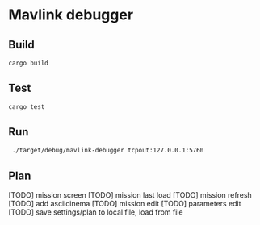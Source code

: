 # Mavlink debugger

## Build
```sh
cargo build
```

## Test
```sh
cargo test
```

## Run
```sh
 ./target/debug/mavlink-debugger tcpout:127.0.0.1:5760
```

## Plan
[TODO] mission screen
[TODO] mission last load
[TODO] mission refresh
[TODO] add asciicinema
[TODO] mission edit
[TODO] parameters edit
[TODO] save settings/plan to local file, load from file 

